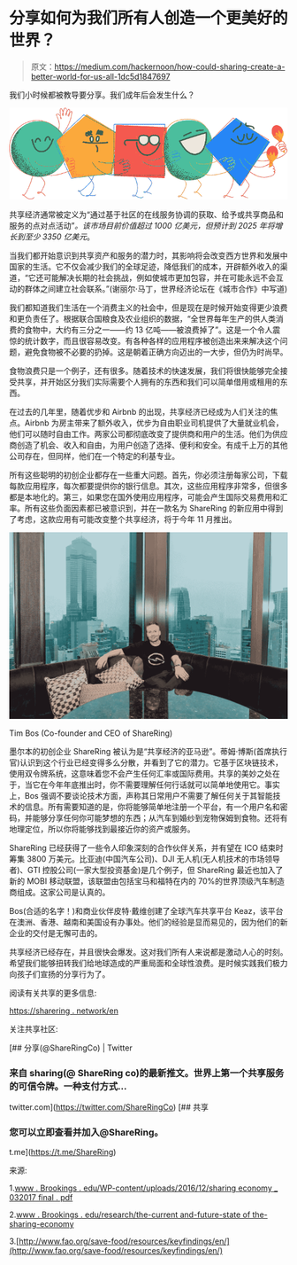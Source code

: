 # 分享如何为我们所有人创造一个更美好的世界？

> 原文：<https://medium.com/hackernoon/how-could-sharing-create-a-better-world-for-us-all-1dc5d1847697>

我们小时候都被教导要分享。我们成年后会发生什么？

![](img/3915e06535307afe9cb38bfb48b67c3a.png)

共享经济通常被定义为“通过基于社区的在线服务协调的获取、给予或共享商品和服务的点对点活动”*。该市场目前价值超过 1000 亿美元，但预计到 2025 年将增长到至少 3350 亿美元*。

当我们都开始意识到共享资产和服务的潜力时，其影响将会改变西方世界和发展中国家的生活。它不仅会减少我们的全球足迹，降低我们的成本，开辟额外收入的渠道，“它还可能解决长期的社会挑战，例如使城市更加包容，并在可能永远不会互动的群体之间建立社会联系。”(谢丽尔·马丁，世界经济论坛在《城市合作》中写道)

我们都知道我们生活在一个消费主义的社会中，但是现在是时候开始变得更少浪费和更负责任了。根据联合国粮食及农业组织的数据，“全世界每年生产的供人类消费的食物中，大约有三分之一——约 13 亿吨——被浪费掉了”。这是一个令人震惊的统计数字，而且很容易改变。有各种各样的应用程序被创造出来来解决这个问题，避免食物被不必要的扔掉。这是朝着正确方向迈出的一大步，但仍为时尚早。

食物浪费只是一个例子，还有很多。随着技术的快速发展，我们将很快能够完全接受共享，并开始区分我们实际需要个人拥有的东西和我们可以简单借用或租用的东西。

在过去的几年里，随着优步和 Airbnb 的出现，共享经济已经成为人们关注的焦点。Airbnb 为房主带来了额外收入，优步为自由职业司机提供了大量就业机会，他们可以随时自由工作。两家公司都彻底改变了提供商和用户的生活。他们为供应商创造了机会、收入和自由，为用户创造了选择、便利和安全。有成千上万的其他公司存在，但同样，他们在一个特定的利基专业。

所有这些聪明的初创企业都存在一些重大问题。首先，你必须注册每家公司，下载每款应用程序，每次都要提供你的银行信息。其次，这些应用程序非常多，但很多都是本地化的。第三，如果您在国外使用应用程序，可能会产生国际交易费用和汇率。所有这些负面因素都已被意识到，并在一款名为 ShareRing 的新应用中得到了考虑，这款应用有可能改变整个共享经济，将于今年 11 月推出。

![](img/82d08ab586d148d128ecc4fd27de8687.png)

Tim Bos (Co-founder and CEO of ShareRing)

墨尔本的初创企业 ShareRing 被认为是“共享经济的亚马逊”。蒂姆·博斯(首席执行官)认识到这个行业已经变得多么分散，并看到了它的潜力。它基于区块链技术，使用双令牌系统，这意味着您不会产生任何汇率或国际费用。共享的美妙之处在于，当它在今年年底推出时，你不需要理解任何行话就可以简单地使用它。事实上，Bos 强调不要谈论技术方面，声称其日常用户不需要了解任何关于其智能技术的信息。所有需要知道的是，你将能够简单地注册一个平台，有一个用户名和密码，并能够分享任何你可能梦想的东西；从汽车到婚纱到宠物保姆到食物。还将有地理定位，所以你将能够找到最接近你的资产或服务。

ShareRing 已经获得了一些令人印象深刻的合作伙伴关系，并有望在 ICO 结束时筹集 3800 万美元。比亚迪(中国汽车公司)、DJI 无人机(无人机技术的市场领导者)、GTI 控股公司(一家大型投资基金)是几个例子，但 ShareRing 最近也加入了新的 MOBI 移动联盟，该联盟由包括宝马和福特在内的 70%的世界顶级汽车制造商组成。这家公司是认真的。

Bos(合适的名字！)和商业伙伴皮特·戴维创建了全球汽车共享平台 Keaz，该平台在澳洲、香港、越南和美国设有办事处。他们的经验是显而易见的，因为他们的新企业的交付是无懈可击的。

共享经济已经存在，并且很快会爆发。这对我们所有人来说都是激动人心的时刻。希望我们能够扭转我们给地球造成的严重局面和全球性浪费。是时候实践我们极力向孩子们宣扬的分享行为了。

阅读有关共享的更多信息:

[https://sharering . network/en](https://sharering.network/en)

关注共享社区:

[](https://twitter.com/ShareRingCo) [## 分享(@ShareRingCo) | Twitter

### 来自 sharing(@ ShareRing co)的最新推文。世界上第一个共享服务的可信令牌。一种支付方式…

twitter.com](https://twitter.com/ShareRingCo) [](https://t.me/ShareRing) [## 共享

### 您可以立即查看并加入@ShareRing。

t.me](https://t.me/ShareRing) 

来源:

1.[www . Brookings . edu/WP-content/uploads/2016/12/sharing economy _ 032017 final . pdf](http://www.brookings.edu/wp-content/uploads/2016/12/sharingeconomy_032017final.pdf)

2.[www . Brookings . edu/research/the-current and-future-state of the-sharing-economy](http://www.brookings.edu/research/the-current-and-future-state-of-the-sharing-economy)

3.[http://www.fao.org/save-food/resources/keyfindings/en/](http://www.fao.org/save-food/resources/keyfindings/en/)